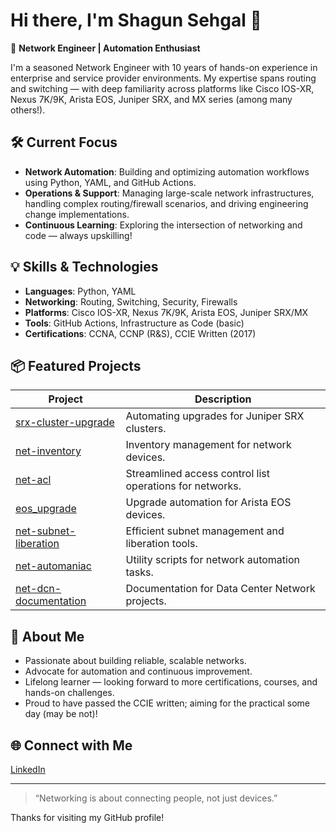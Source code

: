 # Hi there, I'm Shagun Sehgal 👋

🚀 **Network Engineer | Automation Enthusiast**

I'm a seasoned Network Engineer with 10 years of hands-on experience in enterprise and service provider environments. My expertise spans routing and switching — with deep familiarity across platforms like Cisco IOS-XR, Nexus 7K/9K, Arista EOS, Juniper SRX, and MX series (among many others!).

## 🛠️ Current Focus

- **Network Automation**: Building and optimizing automation workflows using Python, YAML, and GitHub Actions.
- **Operations & Support**: Managing large-scale network infrastructures, handling complex routing/firewall scenarios, and driving engineering change implementations.
- **Continuous Learning**: Exploring the intersection of networking and code — always upskilling!

## 💡 Skills & Technologies

- **Languages**: Python, YAML
- **Networking**: Routing, Switching, Security, Firewalls
- **Platforms**: Cisco IOS-XR, Nexus 7K/9K, Arista EOS, Juniper SRX/MX
- **Tools**: GitHub Actions, Infrastructure as Code (basic)
- **Certifications**: CCNA, CCNP (R&S), CCIE Written (2017)

## 📦 Featured Projects

| Project                     | Description                                                                 |
|-----------------------------|-----------------------------------------------------------------------------|
| [srx-cluster-upgrade](https://github.com/ssehgal-godaddy/srx-cluster-upgrade)      | Automating upgrades for Juniper SRX clusters.                        |
| [net-inventory](https://github.com/ssehgal-godaddy/net-inventory)              | Inventory management for network devices.                            |
| [net-acl](https://github.com/ssehgal-godaddy/net-acl)                        | Streamlined access control list operations for networks.             |
| [eos_upgrade](https://github.com/ssehgal-godaddy/eos_upgrade)                  | Upgrade automation for Arista EOS devices.                           |
| [net-subnet-liberation](https://github.com/ssehgal-godaddy/net-subnet-liberation) | Efficient subnet management and liberation tools.                    |
| [net-automaniac](https://github.com/ssehgal-godaddy/net-automaniac)            | Utility scripts for network automation tasks.                        |
| [net-dcn-documentation](https://github.com/ssehgal-godaddy/net-dcn-documentation) | Documentation for Data Center Network projects.                      |

## 🌱 About Me

- Passionate about building reliable, scalable networks.
- Advocate for automation and continuous improvement.
- Lifelong learner — looking forward to more certifications, courses, and hands-on challenges.
- Proud to have passed the CCIE written; aiming for the practical some day (may be not)!

## 🌐 Connect with Me

[LinkedIn](https://www.linkedin.com/in/shagun-sehgal/)

---

> “Networking is about connecting people, not just devices.”

Thanks for visiting my GitHub profile!
